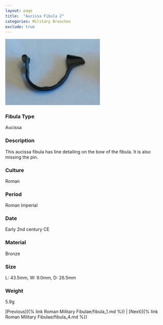 ```yaml
---
layout: page
title:  "Aucissa Fibula 2"
categories: Military Brooches
exclude: true
---
```


<img src="fibula/aucissa-2.jpg" alt="photo" width= "300px">

### Fibula Type
Aucissa
### Description
This aucissa fibula has line detailing on the bow of the fibula. It is also missing the pin.
### Culture
Roman
### Period
 Roman Imperial
### Date
Early 2nd century CE
### Material
 Bronze
### Size
 L: 43.5mm, W: 9.0mm, D: 26.5mm
### Weight
5.9g


[Previous]({% link Roman Military Fibulae/fibula_1.md %}) | [Next]({% link Roman Military Fibulae/fibula_4.md %})

